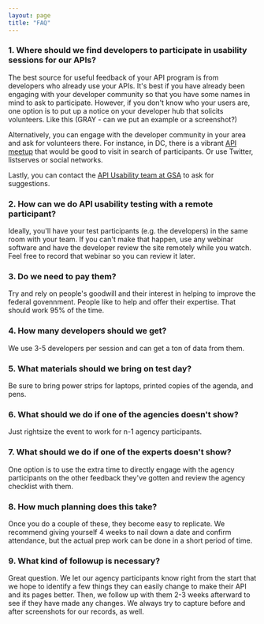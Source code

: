 ```yaml
---
layout: page
title: "FAQ"
---
```


### 1. Where should we find developers to participate in usability sessions for our APIs?
  
The best source for useful feedback of your API program is from developers who already use your APIs.  It's best if you have already been engaging with your developer community so that you have some names in mind to ask to participate. However, if you don't know who your users are, one option is to put up a notice on your developer hub that solicits volunteers.  Like this (GRAY - can we put an example or a screenshot?)
  
Alternatively, you can engage with the developer community in your area and ask for volunteers there.  For instance, in DC, there is a vibrant [API meetup](http://www.meetup.com/DC-Web-API-User-Group/) that would be good to visit in search of participants.  Or use Twitter, listserves or social networks.

Lastly, you can contact the [API Usability team at GSA](http://18f.github.io/API-Usability-Testing/pages/contact_us.html) to ask for suggestions.   


### 2. How can we do API usability testing with a remote participant?  

Ideally, you'll have your test participants (e.g. the developers) in the same room with your team. If you can't make that happen, use any webinar software and have the developer review the site remotely while you watch. Feel free to record that webinar so you can review it later.

### 3. Do we need to pay them?

Try and rely on people's goodwill and their interest in helping to improve the federal govennment. People like to help and offer their expertise. That should work 95% of the time.

### 4. How many developers should we get?

We use 3-5 developers per session and can get a ton of data from them.


### 5. What materials should we bring on test day?  

Be sure to bring power strips for laptops, printed copies of the agenda, and pens.  

### 6. What should we do if one of the agencies doesn't show? 

Just rightsize the event to work for n-1 agency participants.

### 7. What should we do if one of the experts doesn't show?   

One option is to use the extra time to directly engage with the agency participants on the other feedback they've gotten and review the agency checklist with them.  

### 8. How much planning does this take?

Once you do a couple of these, they become easy to replicate. We recommend giving yourself 4 weeks to nail down a date and confirm attendance, but the actual prep work can be done in a short period of time.

### 9. What kind of followup is necessary?

Great question. We let our agency participants know right from the start that we hope to identify a few things they can easily change to make their API and its pages better. Then, we follow up with them 2-3 weeks afterward to see if they have made any changes. We always try to capture before and after screenshots for our records, as well.




